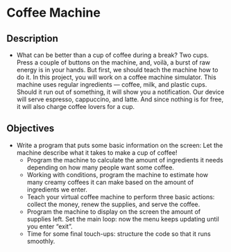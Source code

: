 # Coffee Machine

## Description

- What can be better than a cup of coffee during a break? Two cups. Press a couple of buttons on the machine, and, voilà, a burst of raw energy is in your hands. But first, we should teach the machine how to do it. In this project, you will work on a coffee machine simulator. This machine uses regular ingredients — coffee, milk, and plastic cups. Should it run out of something, it will show you a notification. Our device will serve espresso, cappuccino, and latte. And since nothing is for free, it will also charge coffee lovers for a cup.

## Objectives

- Write a program that puts some basic information on the screen: Let the machine describe what it takes to make a cup of coffee!
  - Program the machine to calculate the amount of ingredients it needs depending on how many people want some coffee.
  - Working with conditions, program the machine to estimate how many creamy coffees it can make based on the amount of ingredients we enter.
  - Teach your virtual coffee machine to perform three basic actions: collect the money, renew the supplies, and serve the coffee.
  - Program the machine to display on the screen the amount of supplies left. Set the main loop: now the menu keeps updating until you enter “exit”.
  - Time for some final touch-ups: structure the code so that it runs smoothly.
